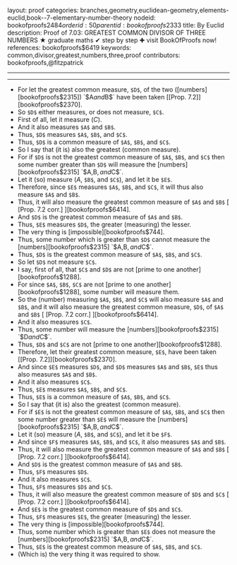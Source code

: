layout: proof
categories: branches,geometry,euclidean-geometry,elements-euclid,book--7-elementary-number-theory
nodeid: bookofproofs$2484
orderid: 50
parentid: bookofproofs$2333
title: By Euclid
description:  Proof of 7.03: GREATEST COMMON DIVISOR OF THREE NUMBERS &#9733; graduate maths &#10004; step by step &#10010; visit BookOfProofs now!
references: bookofproofs$6419
keywords: common,divisor,greatest,numbers,three,proof
contributors: bookofproofs,@fitzpatrick

---


---



* For let the greatest common measure, `$D$`, of the two ([numbers][bookofproofs$2315]) `$A$` and `$B$` have been taken [[Prop. 7.2]][bookofproofs$2370].
* So `$D$` either measures, or does not measure, `$C$`.
* First of all, let it measure ($C$).
* And it also measures `$A$` and `$B$`.
* Thus, `$D$` measures `$A$`, `$B$`, and `$C$`.
* Thus, `$D$` is a common measure of `$A$`, `$B$`, and `$C$`.
* So I say that (it is) also the greatest (common measure).
* For if `$D$` is not the greatest common measure of `$A$`, `$B$`, and `$C$` then some number greater than `$D$` will measure the [numbers][bookofproofs$2315] `$A$`, `$B$`, and `$C$`.
* Let it (so) measure ($A$, `$B$`, and `$C$`), and let it be `$E$`.
* Therefore, since `$E$` measures `$A$`, `$B$`, and `$C$`, it will thus also measure `$A$` and `$B$`.
* Thus, it will also measure the greatest common measure of `$A$` and `$B$` [ [Prop. 7.2 corr.] ][bookofproofs$6414].
* And `$D$` is the greatest common measure of `$A$` and `$B$`.
* Thus, `$E$` measures `$D$`, the greater (measuring) the lesser.
* The very thing is [impossible][bookofproofs$744].
* Thus, some number which is greater than `$D$` cannot measure the [numbers][bookofproofs$2315] `$A$`, `$B$`, and `$C$`.
* Thus, `$D$` is the greatest common measure of `$A$`, `$B$`, and `$C$`.
* So let `$D$` not measure `$C$`.
* I say, first of all, that `$C$` and `$D$` are not [prime to one another][bookofproofs$1288].
* For since `$A$`, `$B$`, `$C$` are not [prime to one another][bookofproofs$1288], some number will measure them.
* So the (number) measuring `$A$`, `$B$`, and `$C$` will also measure `$A$` and `$B$`, and it will also measure the greatest common measure, `$D$`, of `$A$` and `$B$` [ [Prop. 7.2 corr.] ][bookofproofs$6414].
* And it also measures `$C$`.
* Thus, some number will measure the [numbers][bookofproofs$2315] `$D$` and `$C$`.
* Thus, `$D$` and `$C$` are not [prime to one another][bookofproofs$1288].
* Therefore, let their greatest common measure, `$E$`, have been taken [[Prop. 7.2]][bookofproofs$2370].
* And since `$E$` measures `$D$`, and `$D$` measures `$A$` and `$B$`, `$E$` thus also measures `$A$` and `$B$`.
* And it also measures `$C$`.
* Thus, `$E$` measures `$A$`, `$B$`, and `$C$`.
* Thus, `$E$` is a common measure of `$A$`, `$B$`, and `$C$`.
* So I say that (it is) also the greatest (common measure).
* For if `$E$` is not the greatest common measure of `$A$`, `$B$`, and `$C$` then some number greater than `$E$` will measure the [numbers][bookofproofs$2315] `$A$`, `$B$`, and `$C$`.
* Let it (so) measure ($A$, `$B$`, and `$C$`), and let it be `$F$`.
* And since `$F$` measures `$A$`, `$B$`, and `$C$`, it also measures `$A$` and `$B$`.
* Thus, it will also measure the greatest common measure of `$A$` and `$B$` [ [Prop. 7.2 corr.] ][bookofproofs$6414].
* And `$D$` is the greatest common measure of `$A$` and `$B$`.
* Thus, `$F$` measures `$D$`.
* And it also measures `$C$`.
* Thus, `$F$` measures `$D$` and `$C$`.
* Thus, it will also measure the greatest common measure of `$D$` and `$C$` [ [Prop. 7.2 corr.] ][bookofproofs$6414].
* And `$E$` is the greatest common measure of `$D$` and `$C$`.
* Thus, `$F$` measures `$E$`, the greater (measuring) the lesser.
* The very thing is [impossible][bookofproofs$744].
* Thus, some number which is greater than `$E$` does not measure the [numbers][bookofproofs$2315] `$A$`, `$B$`, and `$C$`.
* Thus, `$E$` is the greatest common measure of `$A$`, `$B$`, and `$C$`.
* (Which is) the very thing it was required to show.
